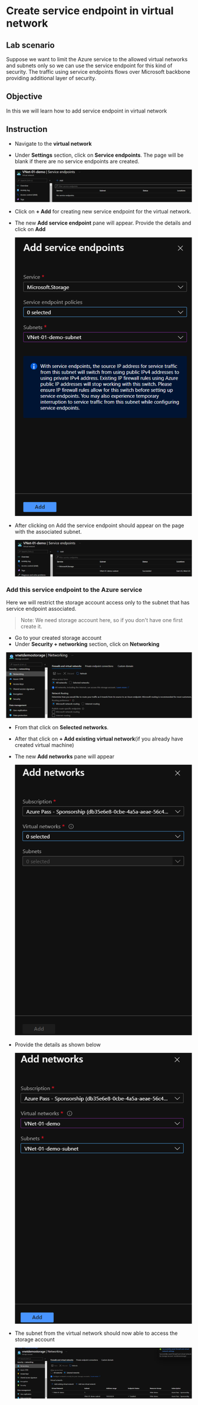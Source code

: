 # Create service endpoint in virtual network

## Lab scenario

Suppose we want to limit the Azure service to the allowed virtual networks and subnets only so we can use the service endpoint for this kind of security.
The traffic using service endpoints flows over Microsoft backbone providing additional layer of security.

## Objective

In this we will learn how to add service endpoint in virtual network

## Instruction

- Navigate to the **virtual network**
- Under **Settings** section, click on **Service endpoints**. The page will be blank if there are no service endpoints are created.

  <img src="Images/Virtual Network/Virtual Network service endpoint.png">

- Click on **+ Add** for creating new service endpoint for the virtual network.
- The new **Add service endpoint** pane will appear. Provide the details and click on **Add**
  
  <img src="Images/Virtual Network/Add service endpoint pane.png">
  
- After clicking on Add the service endpoint should appear on the page with the associated subnet. 

  <img src="Images/Virtual Network/Virtual network service endpoint page.png">

### Add this service endpoint to the Azure service

Here we will restrict the storage account access only to the subnet that has service endpoint associated.

> Note: We need storage account here, so if you don't have one first create it.

- Go to your created storage account
- Under **Security + networking** section, click on **Networking**

 <img src="Images/Virtual Network/Storage account networking tab.png">

- From that click on **Selected networks**.
- After that click on **+ Add existing virtual network**(if you already have created virtual machine)
- The new **Add networks** pane will appear

  <img src="Images/Virtual Network/Storage account add network empty.png">

- Provide the details as shown below

  <img src="Images/Virtual Network/Storage account add network.png">

- The subnet from the virtual network should now able to access the storage account
  
  <img src="Images/Virtual Network/Storage account final.png">
